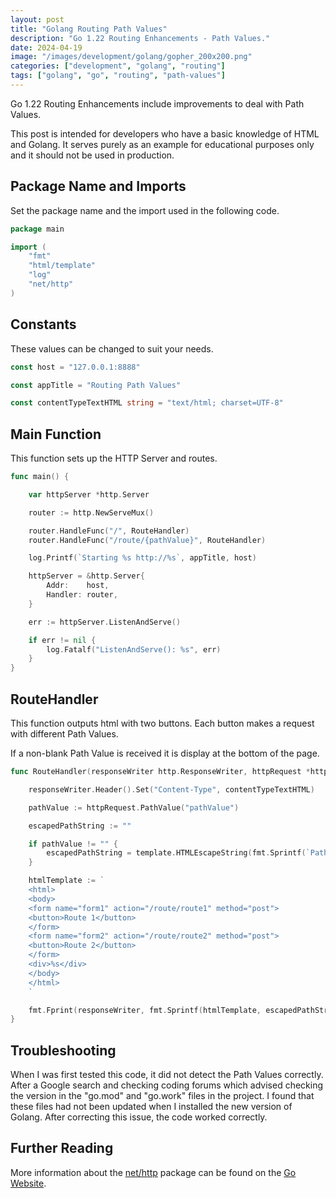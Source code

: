 ```yaml
---
layout: post
title: "Golang Routing Path Values"
description: "Go 1.22 Routing Enhancements - Path Values."
date: 2024-04-19
image: "/images/development/golang/gopher_200x200.png"
categories: ["development", "golang", "routing"]
tags: ["golang", "go", "routing", "path-values"]
---
```

Go 1.22 Routing Enhancements include improvements to deal with Path Values.

This post is intended for developers who have a basic knowledge of HTML and Golang. It serves purely as an example for educational purposes only and it should not be used in production.

## Package Name and Imports

Set the package name and the import used in the following code.

```go
package main

import (
	"fmt"
	"html/template"
	"log"
	"net/http"
)
```

## Constants

These values can be changed to suit your needs.

```go
const host = "127.0.0.1:8888"

const appTitle = "Routing Path Values"

const contentTypeTextHTML string = "text/html; charset=UTF-8"
```

## Main Function

This function sets up the HTTP Server and routes.

```go
func main() {

	var httpServer *http.Server

	router := http.NewServeMux()

	router.HandleFunc("/", RouteHandler)
	router.HandleFunc("/route/{pathValue}", RouteHandler)

	log.Printf(`Starting %s http://%s`, appTitle, host)

	httpServer = &http.Server{
		Addr:    host,
		Handler: router,
	}

	err := httpServer.ListenAndServe()

	if err != nil {
		log.Fatalf("ListenAndServe(): %s", err)
	}
}
```

##  RouteHandler

This function outputs html with two buttons. Each button makes a request with different Path Values.

If a non-blank Path Value is received it is display at the bottom of the page.

```go
func RouteHandler(responseWriter http.ResponseWriter, httpRequest *http.Request) {

	responseWriter.Header().Set("Content-Type", contentTypeTextHTML)

	pathValue := httpRequest.PathValue("pathValue")

	escapedPathString := ""

	if pathValue != "" {
		escapedPathString = template.HTMLEscapeString(fmt.Sprintf(`Path Value = "%s"`, pathValue))
	}

	htmlTemplate := `
	<html>
	<body>
	<form name="form1" action="/route/route1" method="post">
	<button>Route 1</button>
	</form>
	<form name="form2" action="/route/route2" method="post">
	<button>Route 2</button>
	</form>
	<div>%s</div>
	</body>
	</html>
	`

	fmt.Fprint(responseWriter, fmt.Sprintf(htmlTemplate, escapedPathString))
}
```

## Troubleshooting

When I was first tested this code, it did not detect the Path Values correctly. After a Google search and checking coding forums which advised checking the version in the "go.mod" and "go.work" files in the project. I found that these files had not been updated when I installed the new version of Golang. After correcting this issue, the code worked correctly.

## Further Reading

More information about the [net/http](https://pkg.go.dev/net/http) package can be found on the [Go Website](https://golang.org/).